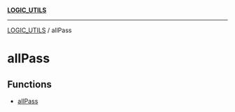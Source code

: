 [**LOGIC_UTILS**](../README.md)

***

[LOGIC_UTILS](../README.md) / allPass

# allPass

## Functions

- [allPass](functions/allPass.md)
